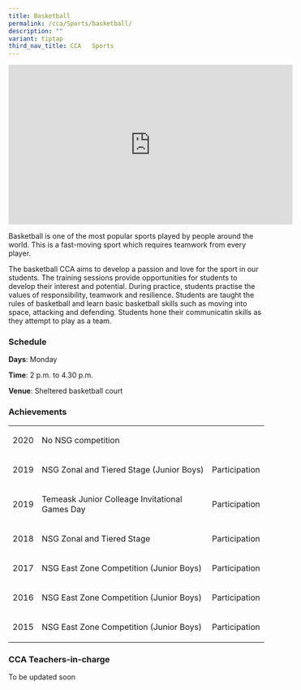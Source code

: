 ```yaml
---
title: Basketball
permalink: /cca/Sports/basketball/
description: ""
variant: tiptap
third_nav_title: CCA   Sports
---
```

<div class="iframe-wrapper">
<iframe height="315" width="560" allowfullscreen="true" frameborder="0" src="https://www.youtube.com/embed/L-uknq6YGsk"></iframe>
</div>
<p>Basketball is one of the most popular sports played by people around the
world. This is a fast-moving sport which requires teamwork from every player.</p>
<p>The basketball CCA aims to develop a passion and love for the sport in
our students. The training sessions provide opportunities for students
to develop their interest and potential. During practice, students practise
the values of responsibility, teamwork and resilience. Students are taught
the rules of basketball and learn basic basketball skills such as moving
into space, attacking and defending. Students hone their communicatin skills
as they attempt to play as a team.</p>
<h3>Schedule</h3>
<p><strong>Days</strong>: Monday</p>
<p><strong>Time</strong>: 2 p.m. to 4.30 p.m.</p>
<p><strong>Venue</strong>: Sheltered basketball court</p>
<h3>Achievements</h3>
<table style="minWidth: 75px">
<colgroup>
<col>
<col>
<col>
</colgroup>
<tbody>
<tr>
<td rowspan="1" colspan="1">
<p>2020</p>
</td>
<td rowspan="1" colspan="1">
<p>No NSG competition</p>
</td>
<td rowspan="1" colspan="1">
<p></p>
</td>
</tr>
<tr>
<td rowspan="1" colspan="1">
<p>2019
<br>
</p>
</td>
<td rowspan="1" colspan="1">
<p>NSG Zonal and Tiered Stage (Junior Boys)</p>
</td>
<td rowspan="1" colspan="1">
<p>Participation</p>
</td>
</tr>
<tr>
<td rowspan="1" colspan="1">
<p>2019</p>
</td>
<td rowspan="1" colspan="1">
<p>Temeask Junior Colleage Invitational Games Day</p>
</td>
<td rowspan="1" colspan="1">
<p>Participation</p>
</td>
</tr>
<tr>
<td rowspan="1" colspan="1">
<p>2018</p>
</td>
<td rowspan="1" colspan="1">
<p>NSG Zonal and Tiered Stage</p>
</td>
<td rowspan="1" colspan="1">
<p>Participation</p>
</td>
</tr>
<tr>
<td rowspan="1" colspan="1">
<p>2017</p>
</td>
<td rowspan="1" colspan="1">
<p>NSG East Zone Competition (Junior Boys)</p>
</td>
<td rowspan="1" colspan="1">
<p>Participation</p>
</td>
</tr>
<tr>
<td rowspan="1" colspan="1">
<p>2016</p>
</td>
<td rowspan="1" colspan="1">
<p>NSG East Zone Competition (Junior Boys)</p>
</td>
<td rowspan="1" colspan="1">
<p>Participation</p>
</td>
</tr>
<tr>
<td rowspan="1" colspan="1">
<p>2015
<br>
</p>
</td>
<td rowspan="1" colspan="1">
<p>NSG East Zone Competition (Junior Boys)
<br>
</p>
</td>
<td rowspan="1" colspan="1">
<p>Participation</p>
</td>
</tr>
</tbody>
</table>
<h3>CCA Teachers-in-charge</h3>
<p>To be updated soon</p>